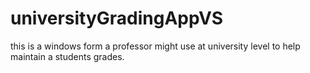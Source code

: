 # universityGradingAppVS
this is a windows form a professor might use at university level to help maintain a students grades.
